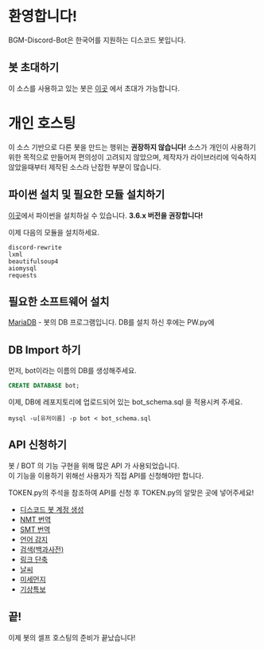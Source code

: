 # 환영합니다!
BGM-Discord-Bot은 한국어를 지원하는 디스코드 봇입니다.


## 봇 초대하기
이 소스를 사용하고 있는 봇은 [이곳](https://discordapp.com/oauth2/authorize?client_id=351733476141170688&scope=bot&permissions=2146958847) 에서 초대가 가능합니다. 


# 개인 호스팅
이 소스 기반으로 다른 봇을 만드는 행위는 **권장하지 않습니다!**
소스가 개인이 사용하기 위한 목적으로 만들어져 편의성이 고려되지 않았으며, 제작자가 라이브러리에 익숙하지 않았을때부터 제작된 소스라 난잡한 부분이 많습니다.

## 파이썬 설치 및 필요한 모듈 설치하기
[이곳](https://www.python.org/downloads/)에서 파이썬을 설치하실 수 있습니다.
**__3.6.x__ 버전을 권장합니다!**

이제 다음의 모듈을 설치하세요.
```
discord-rewrite
lxml
beautifulsoup4
aiomysql
requests
```

## 필요한 소프트웨어 설치
[MariaDB](https://downloads.mariadb.org/) - 봇의 DB 프로그램입니다.
DB를 설치 하신 후에는 PW.py에 


## DB Import 하기
먼저, bot이라는 이름의 DB를 생성해주세요.
```sql
CREATE DATABASE bot;
```
이제, DB에 레포지토리에 업로드되어 있는 bot_schema.sql 을 적용시켜 주세요.

```
mysql -u[유저이름] -p bot < bot_schema.sql
```

## API 신청하기
봇 / BOT 의 기능 구현을 위해 많은 API 가 사용되었습니다.<br>
이 기능을 이용하기 위해선 사용자가 직접 API를 신청해야만 합니다.

TOKEN.py의 주석을 참조하여 API를 신청 후 TOKEN.py의 알맞은 곳에 넣어주세요!

- [디스코드 봇 계정 생성](https://discordapp.com/developers/applications/)
- [NMT 번역](https://developers.naver.com/docs/papago/papago-nmt-overview.md)
- [SMT 번역](https://developers.naver.com/docs/papago/papago-smt-overview.md)
- [언어 감지](https://developers.naver.com/docs/papago/papago-detectlangs-overview.md)
- [검색(백과사전)](https://developers.naver.com/docs/search/encyclopedia/)
- [링크 단축](https://developers.naver.com/docs/utils/shortenurl/)
- [날씨](https://openweathermap.org/api)
- [미세먼지](https://www.data.go.kr/dataset/15000581/openapi.do)
- [기상특보](https://www.data.go.kr/dataset/15000415/openapi.do)

## 끝!
이제 봇의 셀프 호스팅의 준비가 끝났습니다!